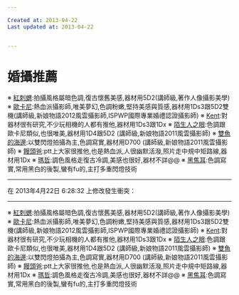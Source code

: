 ```yaml
---

Created at: 2013-04-22
Last updated at: 2013-04-22


---
```


# 婚攝推薦


※ [紅刺蝟](http://www.wretch.cc/blog/pushart):拍攝風格屬暗色調,復古懷舊美感,器材用5D2(講師級,著作人像攝影美學)
※ [歐卡尼](http://www.wretch.cc/blog/okani):熱血派攝影師,唯美夢幻,色調粉嫩,堅持美感與質感,器材用1Ds3跟5D2雙機(講師級,新娘物語2012風雲攝影師,ISPWP國際專業婚禮認證攝影師)
※ [Kent](http://www.twom.com.tw/):對器材很有研究,不少玩相機的人都有推他,器材用1Ds3跟1Dx
※ [陌生人之眼](http://www.wretch.cc/blog/kennychishot):色調跟歐卡尼類似,也很唯美,器材用1D4跟5D2 (講師級,新娘物語2011風雲攝影師)
※ [雙魚的海邊](http://www.wretch.cc/blog/DUpisces2):以雙閃燈拍攝為主,色調寫實,器材用D700 (講師級,新娘物語2011風雲攝影師) 
※ [饅頭爸](http://www.wretch.cc/blog/MentorX):ptt上大家很推他,也是熱血派,人很幽默活潑,照片走中規中矩路線,器材用1Dx
※ [瑪哲](http://www.wretch.cc/blog/ldj):調色風格走復古冷調,美感也很好,器材不詳@@
※ [黑焦耳](http://www.wretch.cc/blog/JMphoto):色調寫實,常用黑白的後製,蠻有fu的,主打多重閃燈技術

* * *

在 2013年4月22日 6:28:32 上修改發生衝突：

* * *

※ [紅刺蝟](http://www.wretch.cc/blog/pushart):拍攝風格屬暗色調,復古懷舊美感,器材用5D2(講師級,著作人像攝影美學)
※ [歐卡尼](http://www.wretch.cc/blog/okani):熱血派攝影師,唯美夢幻,色調粉嫩,堅持美感與質感,器材用1Ds3跟5D2雙機(講師級,新娘物語2012風雲攝影師,ISPWP國際專業婚禮認證攝影師)
※ [Kent](http://www.twom.com.tw/):對器材很有研究,不少玩相機的人都有推他,器材用1Ds3跟1Dx
※ [陌生人之眼](http://www.wretch.cc/blog/kennychishot):色調跟歐卡尼類似,也很唯美,器材用1D4跟5D2 (講師級,新娘物語2011風雲攝影師)
※ [雙魚的海邊](http://www.wretch.cc/blog/DUpisces2):以雙閃燈拍攝為主,色調寫實,器材用D700 (講師級,新娘物語2011風雲攝影師) 
※ [饅頭爸](http://www.wretch.cc/blog/MentorX):ptt上大家很推他,也是熱血派,人很幽默活潑,照片走中規中矩路線,器材用1Dx
※ [瑪哲](http://www.wretch.cc/blog/ldj):調色風格走復古冷調,美感也很好,器材不詳@@
※ [黑焦耳](http://www.wretch.cc/blog/JMphoto):色調寫實,常用黑白的後製,蠻有fu的,主打多重閃燈技術

